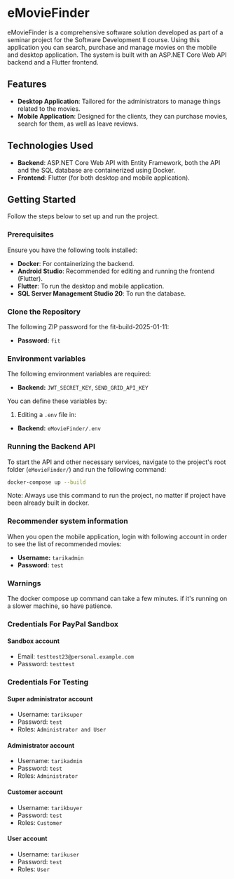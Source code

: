 # eMovieFinder
eMovieFinder is a comprehensive software solution developed as part of a seminar project for the Software Development II course. Using this application you can search, purchase and manage movies on the mobile and desktop application. The system is built with an ASP.NET Core Web API backend and a Flutter frontend.

## Features

- **Desktop Application**: Tailored for the administrators to manage things related to the movies.
- **Mobile Application**: Designed for the clients, they can purchase movies, search for them, as well as leave reviews.

## Technologies Used

- **Backend**: ASP.NET Core Web API with Entity Framework, both the API and the SQL database are containerized using Docker.
- **Frontend**: Flutter (for both desktop and mobile application).

## Getting Started

Follow the steps below to set up and run the project.

### Prerequisites

Ensure you have the following tools installed:
- **Docker**: For containerizing the backend.
- **Android Studio**: Recommended for editing and running the frontend (Flutter).
- **Flutter**: To run the desktop and mobile application.
- **SQL Server Management Studio 20**: To run the database.

### Clone the Repository

The following ZIP password for the fit-build-2025-01-11:

- **Password:** ```fit```

### Environment variables

The following environment variables are required:

- **Backend:** ```JWT_SECRET_KEY```, ```SEND_GRID_API_KEY```
  
You can define these variables by:

1. Editing a ```.env``` file in:

- **Backend:** ```eMovieFinder/.env```

### Running the Backend API

To start the API and other necessary services, navigate to the project's root folder (```eMovieFinder/```) and run the following command:

```bash
docker-compose up --build
```

Note: Always use this command to run the project, no matter if project have been already built in docker.

### Recommender system information

When you open the mobile application, login with following account in order to see the list of recommended movies:

- **Username:** ```tarikadmin```
- **Password:** ```test```

### Warnings

The docker compose up command can take a few minutes. if it's running on a slower machine, so have patience.

### Credentials For PayPal Sandbox 

#### Sandbox account

- Email: ```testtest23@personal.example.com```
- Password: ```testtest```
  
### Credentials For Testing

#### Super administrator account

- Username: ```tariksuper```
- Password: ```test```
- Roles: ```Administrator and User```

#### Administrator account

- Username: ```tarikadmin```
- Password: ```test```
- Roles: ```Administrator```

#### Customer account

- Username: ```tarikbuyer```
- Password: ```test```
- Roles: ```Customer```

#### User account

- Username: ```tarikuser```
- Password: ```test```
- Roles: ```User```







